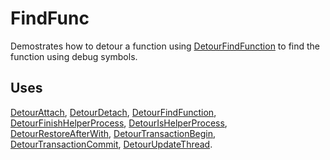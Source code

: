 FindFunc
========

Demostrates how to detour a function using
[DetourFindFunction](DetourFindFunction) to find the function
using debug symbols.

Uses
----

[DetourAttach](DetourAttach),
[DetourDetach](DetourDetach),
[DetourFindFunction](DetourFindFunction),
[DetourFinishHelperProcess](DetourFinishHelperProcess),
[DetourIsHelperProcess](DetourIsHelperProcess),
[DetourRestoreAfterWith](DetourRestoreAfterWith),
[DetourTransactionBegin](DetourTransactionBegin),
[DetourTransactionCommit](DetourTransactionCommit),
[DetourUpdateThread](DetourUpdateThread).
